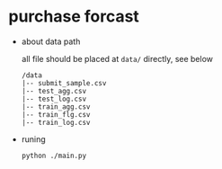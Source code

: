# purchase forcast

- about data path

    all file should be placed at `data/` directly, see below
    ```
    /data
    |-- submit_sample.csv
    |-- test_agg.csv
    |-- test_log.csv
    |-- train_agg.csv
    |-- train_flg.csv
    |-- train_log.csv
    ```

- runing

    ```
    python ./main.py
    ```